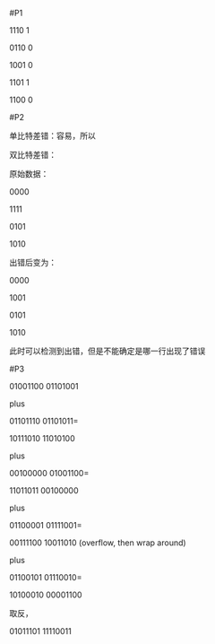 #P1


1110 1

0110 0

1001 0

1101 1

1100 0

#P2


单比特差错：容易，所以

双比特差错：

原始数据：

0000

1111

0101

1010

出错后变为：

0000

1001

0101

1010

此时可以检测到出错，但是不能确定是哪一行出现了错误

#P3


01001100 01101001

plus

01101110 01101011=

10111010 11010100

plus

00100000 01001100=

11011011 00100000

plus

01100001 01111001=

00111100 10011010 (overflow, then wrap around)

plus

01100101 01110010=

10100010 00001100

取反，

01011101 11110011
